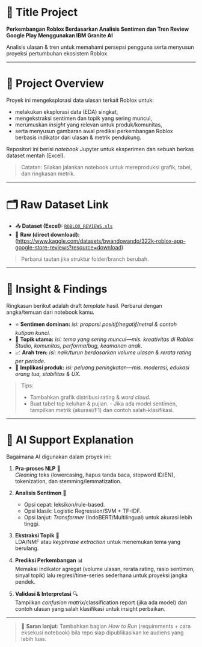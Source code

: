 # 📌 Title Project
**Perkembangan Roblox Berdasarkan Analisis Sentimen dan Tren Review Google Play Menggunakan IBM Granite AI**

Analisis ulasan & tren untuk memahami persepsi pengguna serta menyusun proyeksi pertumbuhan ekosistem Roblox.

---

# 🧭 Project Overview
Proyek ini mengeksplorasi data ulasan terkait Roblox untuk:
- melakukan eksplorasi data (EDA) singkat,
- mengekstraksi sentimen dan topik yang sering muncul,
- merumuskan *insight* yang relevan untuk produk/komunitas,
- serta menyusun gambaran awal prediksi perkembangan Roblox berbasis indikator dari ulasan & metrik pendukung.

Repositori ini berisi *notebook* Jupyter untuk eksperimen dan sebuah berkas dataset mentah (Excel).

> Catatan: Silakan jalankan notebook untuk mereproduksi grafik, tabel, dan ringkasan metrik.

---

# 🗂️ Raw Dataset Link
- 📥 **Dataset (Excel):** [`ROBLOX_REVIEWS.xls`](https://github.com/MitaAdhani/Prediksi-Perkembangan-Roblox-/blob/master/ROBLOX_REVIEWS.xls)
- 🔗 **Raw (direct download):** (https://www.kaggle.com/datasets/bwandowando/322k-roblox-app-google-store-reviews?resource=download)

> Perbarui tautan jika struktur folder/branch berubah.

---

# 🔎 Insight & Findings
Ringkasan berikut adalah draft *template* hasil. Perbarui dengan angka/temuan dari notebook kamu.

- ⭐ **Sentimen dominan:** _isi: proporsi positif/negatif/netral & contoh kutipan kunci_.
- 🧵 **Topik utama:** _isi: tema yang sering muncul—mis. kreativitas di Roblox Studio, komunitas, performa/bug, keamanan anak_.
- 📈 **Arah tren:** _isi: naik/turun berdasarkan volume ulasan & rerata rating per periode_.
- 🧩 **Implikasi produk:** _isi: peluang peningkatan—mis. moderasi, edukasi orang tua, stabilitas & UX_.

> Tips:
> - Tambahkan grafik distribusi rating & *word cloud*.
> - Buat tabel top keluhan & pujian.
        - Jika ada model sentimen, tampilkan metrik (akurasi/F1) dan contoh salah-klasifikasi.

---

# 🤖 AI Support Explanation
Bagaimana AI digunakan dalam proyek ini:

1. **Pra-proses NLP** 🧼  
   *Cleaning* teks (lowercasing, hapus tanda baca, stopword ID/EN), tokenization, dan stemming/lemmatization.

2. **Analisis Sentimen** 💬  
   - Opsi cepat: leksikon/rule-based.  
   - Opsi klasik: Logistic Regression/SVM + TF-IDF.  
   - Opsi lanjut: *Transformer* (IndoBERT/Multilingual) untuk akurasi lebih tinggi.

3. **Ekstraksi Topik** 🧠  
   LDA/NMF atau *keyphrase extraction* untuk menemukan tema yang berulang.

4. **Prediksi Perkembangan** 📊  
   Memakai indikator agregat (volume ulasan, rerata rating, rasio sentimen, sinyal topik) lalu regresi/time-series sederhana untuk proyeksi jangka pendek.

5. **Validasi & Interpretasi** 🔍  
   Tampilkan *confusion matrix*/classification report (jika ada model) dan contoh ulasan yang salah klasifikasi untuk insight perbaikan.

---

> 🙌 **Saran lanjut**: Tambahkan bagian *How to Run* (requirements + cara eksekusi notebook) bila repo siap dipublikasikan ke audiens yang lebih luas.

